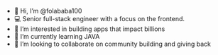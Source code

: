 - 👋 Hi, I’m @folababa100
- 💻 Senior full-stack engineer with a focus on the frontend.
- 👀 I’m interested in building apps that impact billions
- 🌱 I’m currently learning JAVA
- 💞️ I’m looking to collaborate on community building and giving back
